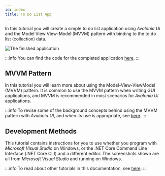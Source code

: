 ```yaml
---
id: index
title: To Do List App
---
```


In this tutorial you will create a simple to do list application using _Avalonia UI_ and the Model View View-Model (MVVM) pattern with binding to the to do list (collection) data.


  <div style={{textAlign: 'center'}}>
    <img src="/img/tutorials/todo-list-app/image (14).png" alt="The finished application" />
  </div>


:::info
You can find the code for the completed application [here](https://github.com/grokys/todo-tutorial).
:::

## MVVM Pattern

In this tutorial you will learn more about using the Model-View-ViewModel (MVVM) pattern. It is common to use the MVVM pattern when writing GUI applications, and MVVM is recommended in most scenarios for _Avalonia UI_ applications.

:::info
To revise some of the background concepts behind using the MVVM pattern with _Avalonia UI_, and when its use is appropriate, see [here](../../concepts/the-mvvm-pattern/).
:::

## Development Methods

This tutorial contains instructions for you to use whether you program with _Microsoft Visual Studio_ on Windows, or the .NET Core Command Line Interface (.NET Core CLI) and a different editor. The screenshots shown are all from _Microsoft Visual Studio_ and running on Windows. 

:::info
To read about other tutorials in this documentation, see [here](../introduction.md).
:::
